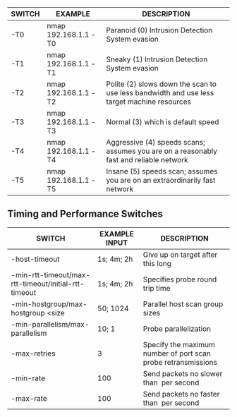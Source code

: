 | **SWITCH** | **EXAMPLE**          | ******DESCRIPTION******                                                                    |
| ---------- | -------------------- | ------------------------------------------------------------------------------------------ |
| -T0        | nmap 192.168.1.1 -T0 | Paranoid (0) Intrusion Detection System evasion                                            |
| -T1        | nmap 192.168.1.1 -T1 | Sneaky (1) Intrusion Detection System evasion                                              |
| -T2        | nmap 192.168.1.1 -T2 | Polite (2) slows down the scan to use less bandwidth and use less target machine resources |
| -T3        | nmap 192.168.1.1 -T3 | Normal (3) which is default speed                                                          |
| -T4        | nmap 192.168.1.1 -T4 | Aggressive (4) speeds scans; assumes you are on a reasonably fast and reliable network     |
| -T5        | nmap 192.168.1.1 -T5 | Insane (5) speeds scan; assumes you are on an extraordinarily fast network                 |
## **Timing and Performance Switches**

| **SWITCH**                                                  | ****EXAMPLE INPUT**** | ********DESCRIPTION********                                   |
| ----------------------------------------------------------- | --------------------- | ------------------------------------------------------------- |
| -host-timeout <time>                                        | 1s; 4m; 2h            | Give up on target after this long                             |
| -min-rtt-timeout/max-rtt-timeout/initial-rtt-timeout <time> | 1s; 4m; 2h            | Specifies probe round trip time                               |
| -min-hostgroup/max-hostgroup <size<size>                    | 50; 1024              | Parallel host scan group sizes                                |
| -min-parallelism/max-parallelism <numprobes>                | 10; 1                 | Probe parallelization                                         |
| -max-retries <tries>                                        | 3                     | Specify the maximum number of port scan probe retransmissions |
| -min-rate <number>                                          | 100                   | Send packets no slower than <number> per second               |
| -max-rate <number>                                          | 100                   | Send packets no faster than <number> per second               |